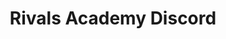 ---
title: Rivals Academy Discord
description: The premier Rivals of Aether learning resource, since 2016
layout: about
---